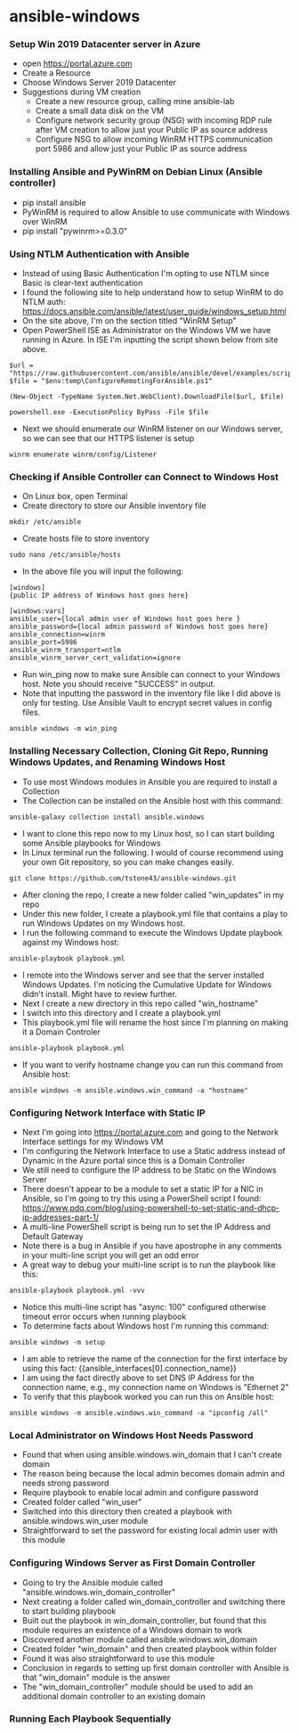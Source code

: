 # ansible-windows

### Setup Win 2019 Datacenter server in Azure
- open https://portal.azure.com
- Create a Resource
- Choose Windows Server 2019 Datacenter
- Suggestions during VM creation
  - Create a new resource group, calling mine ansible-lab
  - Create a small data disk on the VM
  - Configure network security group (NSG) with incoming RDP rule after VM creation to allow just your Public IP as source address
  - Configure NSG to allow incoming WinRM HTTPS communication port 5986 and allow just your Public IP as source address

### Installing Ansible and PyWinRM on Debian Linux (Ansible controller)
- pip install ansible
- PyWinRM is required to allow Ansible to use communicate with Windows over WinRM
- pip install "pywinrm>=0.3.0"

### Using NTLM Authentication with Ansible
- Instead of using Basic Authentication I'm opting to use NTLM since Basic is clear-text authentication
- I found the following site to help understand how to setup WinRM to do NTLM auth: https://docs.ansible.com/ansible/latest/user_guide/windows_setup.html
- On the site above, I'm on the section titled "WinRM Setup"
- Open PowerShell ISE as Administrator on the Windows VM we have running in Azure.  In ISE I'm inputting the script shown below from site above.
```  [Net.ServicePointManager]::SecurityProtocol = [Net.SecurityProtocolType]::Tls12
$url = "https://raw.githubusercontent.com/ansible/ansible/devel/examples/scripts/ConfigureRemotingForAnsible.ps1"
$file = "$env:temp\ConfigureRemotingForAnsible.ps1"

(New-Object -TypeName System.Net.WebClient).DownloadFile($url, $file)

powershell.exe -ExecutionPolicy ByPass -File $file 
```
- Next we should enumerate our WinRM listener on our Windows server, so we can see that our HTTPS listener is setup

```winrm enumerate winrm/config/Listener```

### Checking if Ansible Controller can Connect to Windows Host
- On Linux box, open Terminal
- Create directory to store our Ansible inventory file

```mkdir /etc/ansible```
- Create hosts file to store inventory

```sudo nano /etc/ansible/hosts```

- In the above file you will input the following:
```
[windows]
{public IP address of Windows host goes here}

[windows:vars]
ansible_user={local admin user of Windows host goes here }
ansible_password={local admin password of Windows host goes here}
ansible_connection=winrm
ansible_port=5986
ansible_winrm_transport=ntlm
ansible_winrm_server_cert_validation=ignore
```
- Run win_ping now to make sure Ansible can connect to your Windows host.  Note you should receive "SUCCESS" in output.
- Note that inputting the password in the inventory file like I did above is only for testing.  Use Ansible Vault to encrypt secret values in config files.

```ansible windows -m win_ping```

### Installing Necessary Collection, Cloning Git Repo, Running Windows Updates, and Renaming Windows Host
- To use most Windows modules in Ansible you are required to install a Collection
- The Collection can be installed on the Ansible host with this command:

```ansible-galaxy collection install ansible.windows```
- I want to clone this repo now to my Linux host, so I can start building some Ansible playbooks for Windows
- In Linux terminal run the following.  I would of course recommend using your own Git repository, so you can make changes easily.

```git clone https://github.com/tstone43/ansible-windows.git```

- After cloning the repo, I create a new folder called "win_updates" in my repo
- Under this new folder, I create a playbook.yml file that contains a play to run Windows Updates on my Windows host.
- I run the following command to execute the Windows Update playbook against my Windows host:

```ansible-playbook playbook.yml```
- I remote into the Windows server and see that the server installed Windows Updates.  I'm noticing the Cumulative Update for Windows didn't install.  Might have to review further.
- Next I create a new directory in this repo called "win_hostname"
- I switch into this directory and I create a playbook.yml
- This playbook.yml file will rename the host since I'm planning on making it a Domain Controler

```ansible-playbook playbook.yml```
- If you want to verify hostname change you can run this command from Ansible host:

```ansible windows -m ansible.windows.win_command -a "hostname"```

### Configuring Network Interface with Static IP
- Next I'm going into https://portal.azure.com and going to the Network Interface settings for my Windows VM
- I'm configuring the Network Interface to use a Static address instead of Dynamic in the Azure portal since this is a Domain Controller
- We still need to configure the IP address to be Static on the Windows Server
- There doesn't appear to be a module to set a static IP for a NIC in Ansible, so I'm going to try this using a PowerShell script I found: https://www.pdq.com/blog/using-powershell-to-set-static-and-dhcp-ip-addresses-part-1/ 
- A multi-line PowerShell script is being run to set the IP Address and Default Gateway
- Note there is a bug in Ansible if you have apostrophe in any comments in your multi-line script you will get an odd error
- A great way to debug your multi-line script is to run the playbook like this:

```ansible-playbook playbook.yml -vvv```
- Notice this multi-line script has "async: 100" configured otherwise timeout error occurs when running playbook
- To determine facts about Windows host I'm running this command:

```ansible windows -m setup```
- I am able to retrieve the name of the connection for the first interface by using this fact: {{ansible_interfaces[0].connection_name}}
- I am using the fact directly above to set DNS IP Address for the connection name, e.g., my connection name on Windows is "Ethernet 2"
- To verify that this playbook worked you can run this on Ansible host:

```ansible windows -m ansible.windows.win_command -a "ipconfig /all"```

### Local Administrator on Windows Host Needs Password
- Found that when using ansible.windows.win_domain that I can't create domain
- The reason being because the local admin becomes domain admin and needs strong password
- Require playbook to enable local admin and configure password
- Created folder called "win_user"
- Switched into this directory then created a playbook with ansible.windows.win_user module
- Straightforward to set the password for existing local admin user with this module

### Configuring Windows Server as First Domain Controller
- Going to try the Ansible module called "ansible.windows.win_domain_controller"
- Next creating a folder called win_domain_controller and switching there to start building playbook
- Built out the playbook in win_domain_controller, but found that this module requires an existence of a Windows domain to work
- Discovered another module called ansible.windows.win_domain
- Created folder "win_domain" and then created playbook within folder
- Found it was also straightforward to use this module
- Conclusion in regards to setting up first domain controller with Ansible is that "win_domain" module is the answer
- The "win_domain_controller" module should be used to add an additional domain controller to an existing domain

### Running Each Playbook Sequentially







